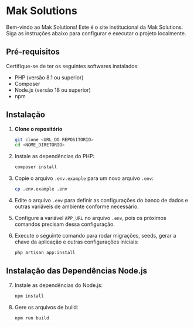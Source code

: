 # Mak Solutions

Bem-vindo ao Mak Solutions! Este é o site institucional da Mak Solutions. Siga as instruções abaixo para configurar e executar o projeto localmente.

## Pré-requisitos

Certifique-se de ter os seguintes softwares instalados:
- PHP (versão 8.1 ou superior)
- Composer
- Node.js (versão 18 ou superior)
- npm

## Instalação

1. **Clone o repositório**

   ```bash
   git clone <URL_DO_REPOSITORIO>
   cd <NOME_DIRETORIO>
    ```
2. Instale as dependências do PHP:
    ```bash
    composer install
    ```

3. Copie o arquivo `.env.example` para um novo arquivo `.env`:
    ```bash
    cp .env.example .env
    ```

4. Edite o arquivo `.env` para definir as configurações do banco de dados e outras variáveis de ambiente conforme necessário.


5. Configure a variável `APP_URL` no arquivo `.env`, pois os próximos comandos precisam dessa configuração.


6. Execute o seguinte comando para rodar migrações, seeds, gerar a chave da aplicação e outras configurações iniciais:
    ```bash
    php artisan app:install
    ```

## Instalação das Dependências Node.js

7. Instale as dependências do Node.js:
    ```bash
    npm install
    ```

8. Gere os arquivos de build:
    ```bash
    npm run build
    ```
